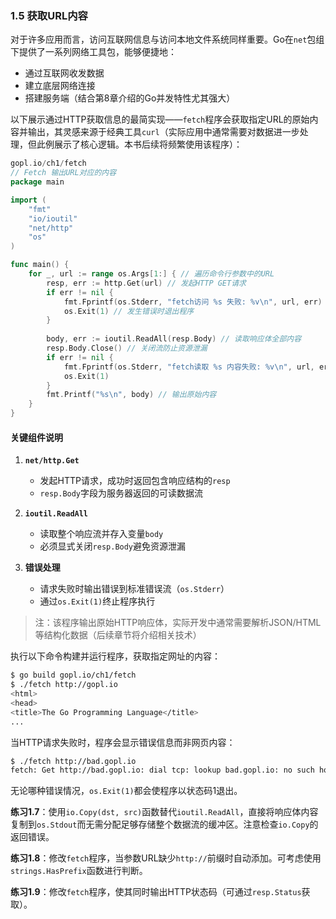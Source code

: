 ### 1.5 获取URL内容  
对于许多应用而言，访问互联网信息与访问本地文件系统同样重要。Go在`net`包组下提供了一系列网络工具包，能够便捷地：  
- 通过互联网收发数据  
- 建立底层网络连接  
- 搭建服务端（结合第8章介绍的Go并发特性尤其强大）  

以下展示通过HTTP获取信息的最简实现——`fetch`程序会获取指定URL的原始内容并输出，其灵感来源于经典工具`curl`（实际应用中通常需要对数据进一步处理，但此例展示了核心逻辑。本书后续将频繁使用该程序）：

```go
gopl.io/ch1/fetch
// Fetch 输出URL对应的内容
package main

import (
	"fmt"
	"io/ioutil"
	"net/http"
	"os"
)

func main() {
	for _, url := range os.Args[1:] { // 遍历命令行参数中的URL
		resp, err := http.Get(url) // 发起HTTP GET请求
		if err != nil {
			fmt.Fprintf(os.Stderr, "fetch访问 %s 失败: %v\n", url, err)
			os.Exit(1) // 发生错误时退出程序
		}
		
		body, err := ioutil.ReadAll(resp.Body) // 读取响应体全部内容
		resp.Body.Close() // 关闭流防止资源泄漏
		if err != nil {
			fmt.Fprintf(os.Stderr, "fetch读取 %s 内容失败: %v\n", url, err)
			os.Exit(1)
		}
		fmt.Printf("%s\n", body) // 输出原始内容
	}
}
```

#### 关键组件说明
1. **`net/http.Get`**  
   - 发起HTTP请求，成功时返回包含响应结构的`resp`  
   - `resp.Body`字段为服务器返回的可读数据流  

2. **`ioutil.ReadAll`**  
   - 读取整个响应流并存入变量`body`  
   - 必须显式关闭`resp.Body`避免资源泄漏  

3. **错误处理**  
   - 请求失败时输出错误到标准错误流（`os.Stderr`）  
   - 通过`os.Exit(1)`终止程序执行  

> 注：该程序输出原始HTTP响应体，实际开发中通常需要解析JSON/HTML等结构化数据（后续章节将介绍相关技术）

执行以下命令构建并运行程序，获取指定网址的内容：
```bash
$ go build gopl.io/ch1/fetch
$ ./fetch http://gopl.io
<html>
<head>
<title>The Go Programming Language</title>
...
```

当HTTP请求失败时，程序会显示错误信息而非网页内容：
```bash
$ ./fetch http://bad.gopl.io
fetch: Get http://bad.gopl.io: dial tcp: lookup bad.gopl.io: no such host
```

无论哪种错误情况，`os.Exit(1)`都会使程序以状态码1退出。

**练习1.7**：使用`io.Copy(dst, src)`函数替代`ioutil.ReadAll`，直接将响应体内容复制到`os.Stdout`而无需分配足够存储整个数据流的缓冲区。注意检查`io.Copy`的返回错误。

**练习1.8**：修改`fetch`程序，当参数URL缺少`http://`前缀时自动添加。可考虑使用`strings.HasPrefix`函数进行判断。

**练习1.9**：修改`fetch`程序，使其同时输出HTTP状态码（可通过`resp.Status`获取）。

